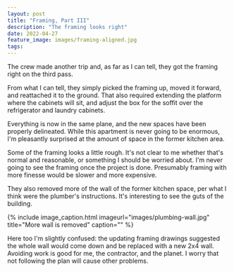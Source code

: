 ```yaml
---
layout: post
title: "Framing, Part III"
description: "The framing looks right"
date: 2022-04-27
feature_image: images/framing-aligned.jpg
tags: 
---
```


The crew made another trip and, as far as I can tell, they got the framing right on the third pass.

<!--more-->

From what I can tell, they simply picked the framing up, moved it forward, and reattached it to the ground. That also required extending the platform where the cabinets will sit, and adjust the box for the soffit over the refrigerator and laundry cabinets.

Everything is now in the same plane, and the new spaces have been properly delineated. While this apartment is never going to be enormous, I'm pleasantly surprised at the amount of space in the former kitchen area.

Some of the framing looks a little rough. It's not clear to me whether that's normal and reasonable, or something I should be worried about. I'm never going to see the framing once the project is done. Presumably framing with more finesse would be slower and more expensive.

They also removed more of the wall of the former kitchen space, per what I think were the plumber's instructions. It's interesting to see the guts of the building.

{% include image_caption.html imageurl="images/plumbing-wall.jpg" title="More wall is removed" caption="" %}

Here too I'm slightly confused: the updating framing drawings suggested the whole wall would come down and be replaced with a new 2x4 wall. Avoiding work is good for me, the contractor, and the planet. I worry that not following the plan will cause other problems.
